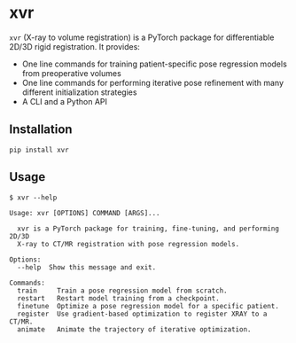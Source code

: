 # xvr

`xvr` (X-ray to volume registration) is a PyTorch package for differentiable 2D/3D rigid registration.
It provides:

- One line commands for training patient-specific pose regression models from preoperative volumes
- One line commands for performing iterative pose refinement with many different initialization strategies
- A CLI and a Python API

## Installation

```
pip install xvr
```

## Usage

```
$ xvr --help

Usage: xvr [OPTIONS] COMMAND [ARGS]...

  xvr is a PyTorch package for training, fine-tuning, and performing 2D/3D
  X-ray to CT/MR registration with pose regression models.

Options:
  --help  Show this message and exit.

Commands:
  train     Train a pose regression model from scratch.
  restart   Restart model training from a checkpoint.
  finetune  Optimize a pose regression model for a specific patient.
  register  Use gradient-based optimization to register XRAY to a CT/MR.
  animate   Animate the trajectory of iterative optimization.
```